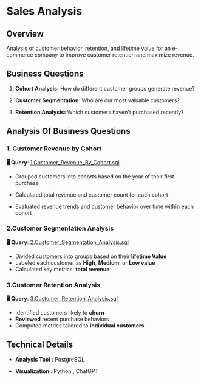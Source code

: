 # Sales Analysis

## Overview

Analysis of customer behavior, retention, and lifetime value for an e-commerce company to improve customer retention and maximize revenue.

## Business Questions


1. **Cohort Analysis:** How do different customer groups generate revenue?

2. **Customer Segmentation:** Who are our most valuable customers?

3. **Retention Analysis:** Which customers haven't purchased recently?

## Analysis Of Business Questions

### 1. Customer Revenue by Cohort
**🖥️ Query**: [1.Customer_Revenue_By_Cohort.sql](1.Customer_Revenue_By_Cohort.sql)


- Grouped customers into cohorts based on the year of their first purchase

- Calculated total revenue and customer count for each cohort

- Evaluated revenue trends and customer behavior over time within each cohort

### 2.Customer Segmentation Analysis
**🖥️ Query**: [2.Customer_Segmentation_Analysis.sql](2.Customer_Segmentation_Analysis.sql)

- Divided customers into groups based on their **lifetime Value**  
- Labeled each customer as **High**, **Medium**, or **Low value** 
- Calculated key metrics: **total revenue** 

### 3.Customer Retention Analysis
**🖥️ Query**: [3.Customer_Retention_Analysis.sql](3.Customer_Retention_Analysis.sql)

- Identified customers likely to **churn** 
- **Reviewed** recent purchase behaviors  
- Computed metrics tailored to **individual customers**  



## Technical Details

- **Analysis Tool** : PostgreSQL

- **Visualization** : Python , ChatGPT
